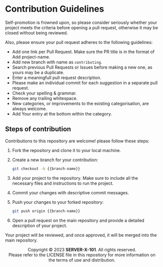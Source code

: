 # Contribution Guidelines

Self-promotion is frowned upon, so please consider seriously whether your project meets the criteria before opening a pull request, otherwise it may be closed without being reviewed.

Also, please ensure your pull request adheres to the following guidelines:

- Add one link per Pull Request.
Make sure the PR title is in the format of Add project-name.
- Add new branch with name as `contributing`.
- Search previous Pull Requests or Issues before making a new one, as yours may be a duplicate.
- Enter a meaningfull pull request description.
- Please make an individual commit for each suggestion in a separate pull request.
- Check your spelling & grammar.
- Remove any trailing whitespace.
- New categories, or improvements to the existing categorisation, are always welcome.
- Add Your entry at the bottom within the category.

## Steps of contribution

Contributions to this repository are welcome! please follow these steps:

1. Fork the repository and clone it to your local machine.

2. Create a new branch for your contribution:

   ```bash
   git checkout -b {{branch-name}}
   ```

3. Add your project to the repository. Make sure to include all the necessary files and instructions to run the project.

4. Commit your changes with descriptive commit messages.

5. Push your changes to your forked repository:

   ```bash
   git push origin {{branch-name}}
   ```

6. Open a pull request on the main repository and provide a detailed description of your project.

Your project will be reviewed, and once approved, it will be merged into the main repository.

<p align="center">Copyright © 2023 <b>SERVER-X-101</b>. All rights reserved. <br/> Please refer to the LICENSE file in this repository for more information on the terms of use and distribution.</p>
